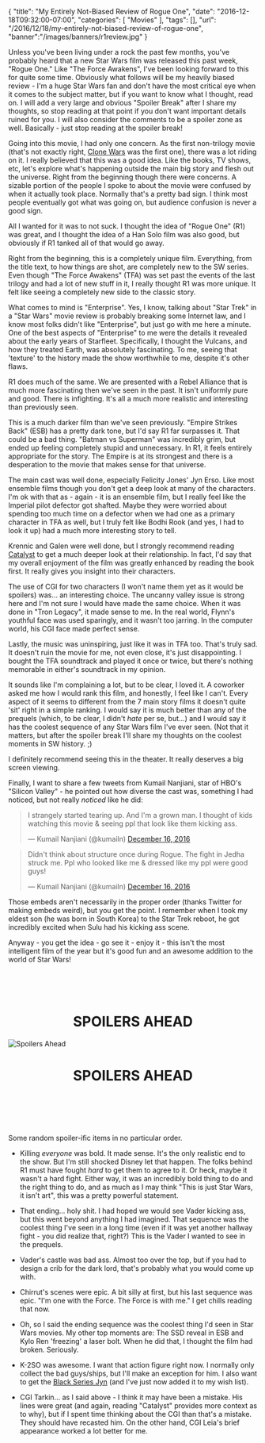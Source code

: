 
{
	"title": "My Entirely Not-Biased Review of Rogue One",
	"date": "2016-12-18T09:32:00-07:00",
	"categories": [
		"Movies"
	],
	"tags": [],
	"url": "/2016/12/18/my-entirely-not-biased-review-of-rogue-one",
	"banner":"/images/banners/r1review.jpg"
}

Unless you've been living under a rock the past few months, you've probably
 heard that a new Star Wars film was released this past week, "Rogue One." Like 
 "The Force Awakens", I've been looking forward to this for quite some time. Obviously 
 what follows will be my heavily biased review - I'm a huge Star Wars fan and don't 
 have the most critical eye when it comes to the subject matter, but if you want to know what I thought, read on. I will add a very large and obvious "Spoiler Break" after I share my thoughts, so stop reading at that point if you don't want important details ruined for you. I will also consider the comments to be a spoiler zone as well. Basically - just stop reading at the spoiler break!

Going into this movie, I had only one concern. As the first non-trilogy movie (that's not exactly 
right, [Clone Wars](https://en.wikipedia.org/wiki/Star_Wars:_The_Clone_Wars_(film)) was the first one), there
was a lot riding on it. I really believed that this was a good idea. Like the books, TV shows, etc, 
let's explore what's happening outside the main big story and flesh out the universe. Right from
the beginning though there were concerns. A sizable portion of the people I spoke to about
the movie were confused by when it actually took place. Normally that's a pretty bad sign. I 
think most people eventually got what was going on, but audience confusion is never a good sign.

All I wanted for it was to not suck. I thought the idea of "Rogue One" (R1) was great, and I thought
the idea of a Han Solo film was also good, but obviously if R1 tanked all of that would go away.

Right from the beginning, this is a completely unique film. Everything, from the title text, to
how things are shot, are completely new to the SW series. Even though "The Force Awakens" (TFA) was
set past the events of the last trilogy and had a lot of new stuff in it, I really thought R1
was more unique. It felt like seeing a completely new side to the classic story. 

What comes to mind is "Enterprise". Yes, I know, talking about "Star Trek" in a "Star Wars" movie review
is probably breaking some Internet law, and I know most folks didn't like "Enterprise", but just go with me
here a minute. One of the best aspects of "Enterprise" to me were the details it revealed about
the early years of Starfleet. Specifically, I thought the Vulcans, and how they treated Earth, 
was absolutely fascinating. To me, seeing that 'texture' to the history made the show worthwhile
to me, despite it's other flaws. 

R1 does much of the same. We are presented with a Rebel Alliance that is much more fascinating then
we've seen in the past. It isn't uniformly pure and good. There is infighting. It's all a much
more realistic and interesting than previously seen. 

This is a much darker film than we've seen previously. "Empire Strikes Back" (ESB) has a pretty 
dark tone, but I'd say R1 far surpasses it. That could be a bad thing. "Batman vs Superman" was
incredibly grim, but ended up feeling completely stupid and unnecessary. In R1, it feels entirely
appropriate for the story. The Empire is at its strongest and there is a desperation to the
movie that makes sense for that universe.

The main cast was well done, especially Felicity Jones' Jyn Erso. Like most ensemble films though
you don't get a deep look at many of the characters. I'm ok with that as - again - it is an ensemble
film, but I really feel like the Imperial pilot defector got shafted. Maybe they were worried about
spending too much time on a defector when we had one as a primary character in TFA as well, but I truly
felt like Bodhi Rook (and yes, I had to look it up) had a much more interesting story to tell.

Krennic and Galen were well done, but I strongly recommend reading [Catalyst](https://www.amazon.com/Catalyst-Star-Wars-Rogue-Novel/dp/0345511492/ref=sr_1_1?ie=UTF8&qid=1482076652&sr=8-1&keywords=catalyst) 
to get a much deeper look at their relationship. In fact, I'd say that my overall enjoyment of
the film was greatly enhanced by reading the book first. It really gives you insight into their
characters. 

The use of CGI for two characters (I won't name them yet as it would be spoilers) was... an interesting
choice. The uncanny valley issue is strong here and I'm not sure I would have made the same choice. When it
was done in "Tron Legacy", it made sense to me. In the real world, Flynn's youthful face was used
sparingly, and it wasn't too jarring. In the computer world, his CGI face made perfect sense. 

Lastly, the music was uninspiring, just like it was in TFA too. That's truly sad. It doesn't ruin
the movie for me, not even close, it's just disappointing. I bought the TFA soundtrack and played
it once or twice, but there's nothing memorable in either's soundtrack in my opinion.

It sounds like I'm complaining a lot, but to be clear, I loved it. A coworker asked me how I would
rank this film, and honestly, I feel like I can't. Every aspect of it seems to different from 
the 7 main story films it doesn't quite 'sit' right in a simple ranking. I would say it is much better
than any of the prequels (which, to be clear, I didn't *hate* per se, but...) and I would say it has
the coolest sequence of any Star Wars film I've ever seen. (Not that it matters, but after the spoiler
break I'll share my thoughts on the coolest moments in SW history. ;)

I definitely recommend seeing this in the theater. It really deserves a big screen viewing. 

Finally, I want to share a few tweets from Kumail Nanjiani, star of HBO's "Silicon Valley" - he 
pointed out how diverse the cast was, something I had noticed, but not really *noticed* like he did:

<blockquote class="twitter-tweet" data-lang="en"><p lang="en" dir="ltr">I strangely started tearing up. And I&#39;m a grown man. I thought of kids watching this movie &amp; seeing ppl that look like them kicking ass.</p>&mdash; Kumail Nanjiani (@kumailn) <a href="https://twitter.com/kumailn/status/809821308670255104">December 16, 2016</a></blockquote>
<script async src="//platform.twitter.com/widgets.js" charset="utf-8"></script>

<blockquote class="twitter-tweet" data-lang="en"><p lang="en" dir="ltr">Didn&#39;t think about structure once during Rogue. The fight in Jedha struck me. Ppl who looked like me &amp; dressed like my ppl were good guys!</p>&mdash; Kumail Nanjiani (@kumailn) <a href="https://twitter.com/kumailn/status/809821097474461696">December 16, 2016</a></blockquote>
<script async src="//platform.twitter.com/widgets.js" charset="utf-8"></script>

Those embeds aren't necessarily in the proper order (thanks Twitter for making embeds weird), but
you get the point. I remember when I took my eldest son (he was born in South Korea) to the 
Star Trek reboot, he got incredibly excited when Sulu had his kicking ass scene. 

Anyway - you get the idea - go see it - enjoy it - this isn't the most intelligent film of the year
but it's good fun and an awesome addition to the world of Star Wars!

<h1 style="text-align:center;margin-top:100px">SPOILERS AHEAD</h1>

![Spoilers Ahead](https://static.raymondcamden.com/images/2016/12/troopers.jpg)

<h1 style="text-align:center;margin-bottom:100px">SPOILERS AHEAD</h1>

Some random spoiler-ific items in no particular order.

* Killing *everyone* was bold. It made sense. It's the only realistic end to the show. But I'm 
still shocked Disney let that happen. The folks behind R1 must have fought *hard* to get them 
to agree to it. Or heck, maybe it wasn't a hard fight. Either way, it was an incredibly bold
thing to do and the right thing to do, and as much as I may think "This is just Star Wars, it isn't
art", this was a pretty powerful statement. 

* That ending... holy shit. I had hoped we would see Vader kicking ass, but this went beyond
anything I had imagined. That sequence was the coolest thing I've seen in a long time (even if it was
yet another hallway fight - you did realize that, right?) This is the Vader I wanted to see in the prequels.

* Vader's castle was bad ass. Almost too over the top, but if you had to design a crib for the
dark lord, that's probably what you would come up with. 

* Chirrut's scenes were epic. A bit silly at first, but his last sequence was epic. "I'm one with the Force. The Force is with me." I get
chills reading that now. 

* Oh, so I said the ending sequence was the coolest thing I'd seen in Star Wars movies. My 
other top moments are: The SSD reveal in ESB and Kylo Ren 'freezing' a laser bolt. When he
did that, I thought the film had broken. Seriously. 

* K-2SO was awesome. I want that action figure right now. I normally only collect the bad guys/ships, 
but I'll make an exception for him. I also want to get the [Black Series Jyn](https://www.amazon.com/Star-Wars-Black-Rogue-Sergeant/dp/B01943RZDS/ref=cm_wl_huc_item) (and I've 
just now added it to my wish list). 

* CGI Tarkin... as I said above - I think it may have been a mistake. His lines were great (and again,
reading "Catalyst" provides more context as to why), but if I spent time thinking about the CGI
than that's a mistake. They should have recasted him. On the other hand, CGI Leia's brief 
appearance worked a lot better for me.
